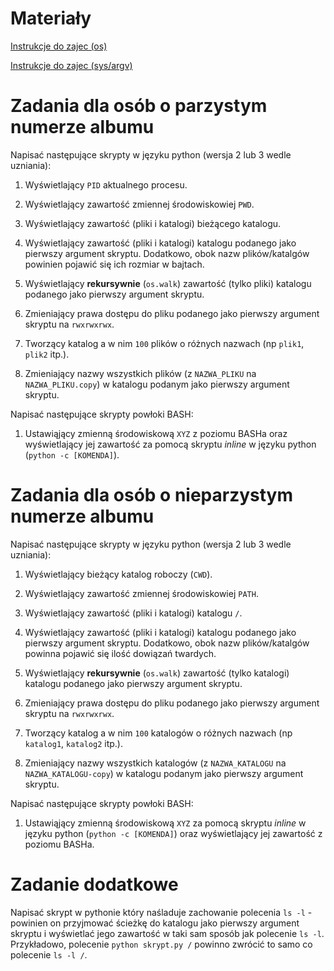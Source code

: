 # Materiały

[Instrukcje do zajec (os)](https://docs.python.org/2/library/os.html)

[Instrukcje do zajec (sys/argv)](http://www.pythonforbeginners.com/argv/more-fun-with-sys-argv)

# Zadania dla osób o parzystym numerze albumu

Napisać następujące skrypty w języku python (wersja 2 lub 3 wedle uzniania):

1. Wyświetlający `PID` aktualnego procesu.

2. Wyświetlający zawartość zmiennej środowiskowiej `PWD`.

3. Wyświetlający zawartość (pliki i katalogi) bieżącego katalogu.

4. Wyświetlający zawartość (pliki i katalogi) katalogu podanego jako pierwszy argument skryptu. Dodatkowo, obok nazw plików/katalgów powinien pojawić się ich rozmiar w bajtach.

5. Wyświetlający **rekursywnie** (`os.walk`) zawartość (tylko pliki) katalogu podanego jako pierwszy argument skryptu.

6. Zmieniający prawa dostępu do pliku podanego jako pierwszy argument skryptu na `rwxrwxrwx`.

7. Tworzący katalog a w nim `100` plików o różnych nazwach (np `plik1`, `plik2` itp.).

8. Zmieniający nazwy wszystkich plików (z `NAZWA_PLIKU` na `NAZWA_PLIKU.copy`) w katalogu podanym jako pierwszy argument skryptu.

Napisać następujące skrypty powłoki BASH:

1. Ustawiąjący zmienną środowiskową `XYZ` z poziomu BASHa oraz wyświetlający jej zawartość za pomocą skryptu *inline* w języku python (`python -c [KOMENDA]`).

# Zadania dla osób o nieparzystym numerze albumu

Napisać następujące skrypty w języku python (wersja 2 lub 3 wedle uzniania):

1. Wyświetlający bieżący katalog roboczy (`CWD`).

2. Wyświetlający zawartość zmiennej środowiskowiej `PATH`.

3. Wyświetlający zawartość (pliki i katalogi) katalogu `/`.

4. Wyświetlający zawartość (pliki i katalogi) katalogu podanego jako pierwszy argument skryptu. Dodatkowo, obok nazw plików/katalgów powinna pojawić się ilość dowiązań twardych.

5. Wyświetlający **rekursywnie** (`os.walk`)  zawartość (tylko katalogi) katalogu podanego jako pierwszy argument skryptu.

6. Zmieniający prawa dostępu do pliku podanego jako pierwszy argument skryptu na `rwxrwxrwx`.

7. Tworzący katalog a w nim `100` katalogów o różnych nazwach (np `katalog1`, `katalog2` itp.).

8. Zmieniający nazwy wszystkich katalogów (z `NAZWA_KATALOGU` na `NAZWA_KATALOGU-copy`) w katalogu podanym jako pierwszy argument skryptu.

Napisać następujące skrypty powłoki BASH:

1. Ustawiąjący zmienną środowiskową `XYZ` za pomocą skryptu *inline* w języku python (`python -c [KOMENDA]`) oraz wyświetlający jej zawartość z poziomu BASHa.

# Zadanie dodatkowe

Napisać skrypt w pythonie który naśladuje zachowanie polecenia `ls -l` - powinien on przyjmować ścieżkę do katalogu jako pierwszy argument skryptu i wyświetlać jego zawartość w taki sam sposób jak polecenie `ls -l`. Przykładowo, polecenie `python skrypt.py /` powinno zwrócić to samo co polecenie `ls -l /`.
